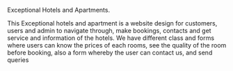 Exceptional Hotels and Apartments. 

This Exceptional hotels and apartment is a website design for customers, users and admin to navigate through,  make bookings, contacts and get service and information of the hotels.
We have different class and forms where users can know the prices of each rooms, see the quality of the room before booking, also a form whereby the user can contact us, and send queries 